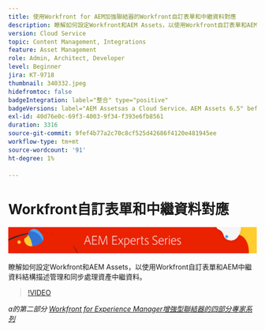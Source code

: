 ```yaml
---
title: 使用Workfront for AEM加強聯結器的Workfront自訂表單和中繼資料對應
description: 瞭解如何設定Workfront和AEM Assets，以使用Workfront自訂表單和AEM中繼資料結構描述管理和同步處理資產中繼資料。
version: Cloud Service
topic: Content Management, Integrations
feature: Asset Management
role: Admin, Architect, Developer
level: Beginner
jira: KT-9718
thumbnail: 340332.jpeg
hidefromtoc: false
badgeIntegration: label="整合" type="positive"
badgeVersions: label="AEM Assetsas a Cloud Service、AEM Assets 6.5" before-title="false"
exl-id: 40d76e0c-69f3-4003-9f34-f393e6fb8561
duration: 3316
source-git-commit: 9fef4b77a2c70c8cf525d42686f4120e481945ee
workflow-type: tm+mt
source-wordcount: '91'
ht-degree: 1%

---
```


# Workfront自訂表單和中繼資料對應

![AEM Experts系列](./assets/banner.png)

瞭解如何設定Workfront和AEM Assets，以使用Workfront自訂表單和AEM中繼資料結構描述管理和同步處理資產中繼資料。

>[!VIDEO](https://video.tv.adobe.com/v/340332?quality=12&learn=on)

_a的第二部分 [Workfront for Experience Manager增強型聯結器的四部分專家系列](./overview.md)_
